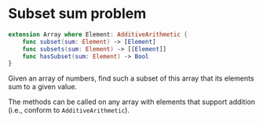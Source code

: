 #  Subset sum problem

```swift
extension Array where Element: AdditiveArithmetic {
    func subset(sum: Element) -> [Element]
    func subsets(sum: Element) -> [[Element]]
    func hasSubset(sum: Element) -> Bool
}
```

Given an array of numbers, find such a subset of this array that its elements sum to a given value.

The methods can be called on any array with elements that support addition (i.e., conform to `AdditiveArithmetic`).

